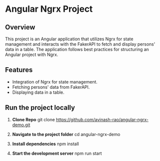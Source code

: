 # Angular Ngrx Project

## Overview

This project is an Angular application that utilizes Ngrx for state management and interacts with the FakerAPI to fetch and display persons' data in a table. The application follows best practices for structuring an Angular project with Ngrx.

## Features

- Integration of Ngrx for state management.
- Fetching persons' data from FakerAPI.
- Displaying data in a table.


## Run the project locally

1. **Clone Repo**
git clone https://github.com/avinash-rao/angular-ngrx-demo.git

2. **Navigate to the project folder**
cd angular-ngrx-demo

3. **Install dependencies**
npm install

4. **Start the development server**
npm run start

